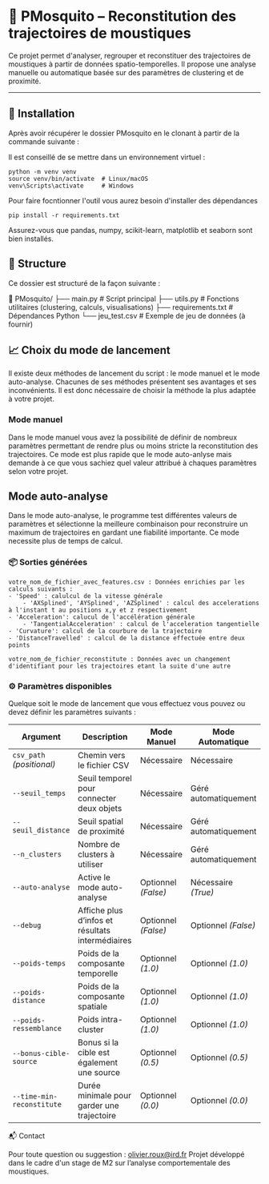 # 🦟 PMosquito – Reconstitution des trajectoires de moustiques

Ce projet permet d'analyser, regrouper et reconstituer des trajectoires de moustiques à partir de données spatio-temporelles. 
Il propose une analyse manuelle ou automatique basée sur des paramètres de clustering et de proximité.

---

## 🚀 Installation


Après avoir récupérer le dossier PMosquito en le clonant à partir de la commande suivante : 

Il est conseillé de se mettre dans un environnement virtuel :   

	python -m venv venv
	source venv/bin/activate  # Linux/macOS
	venv\Scripts\activate     # Windows


Pour faire focntionner l'outil vous aurez besoin d'installer des dépendances

	pip install -r requirements.txt

Assurez-vous que pandas, numpy, scikit-learn, matplotlib et seaborn sont bien installés.

## 📂 Structure

Ce dossier est structuré de la façon suivante :

📁 PMosquito/
├── main.py                    # Script principal
├── utils.py                   # Fonctions utilitaires (clustering, calculs, visualisations)
├── requirements.txt           # Dépendances Python
└── jeu_test.csv               # Exemple de jeu de données (à fournir)


## 📈 Choix du mode de lancement

Il existe deux méthodes de lancement du script : le mode manuel et le mode auto-analyse. Chacunes de ses méthodes présentent ses avantages
et ses inconvénients. Il est donc nécessaire de choisir la méthode la plus adaptée à votre projet. 

### Mode manuel 
Dans le mode manuel vous avez la possibilité de définir de nombreux paramètres permettant de rendre plus ou moins stricte la reconstitution des trajectoires. 
Ce mode est plus rapide que le mode auto-anlyse mais demande à ce que vous sachiez quel valeur attribué à chaques paramètres selon votre projet.

## Mode auto-analyse 
Dans le mode auto-analyse, le programme test différentes valeurs de paramètres et sélectionne la meilleure combinaison pour reconstruire un maximum de trajectoires en gardant 
une fiabilité importante. Ce mode necessite plus de temps de calcul.  
 


### 📦 Sorties générées

    votre_nom_de_fichier_avec_features.csv : Données enrichies par les calculs suivants :
	- 'Speed' : calulcul de la vitesse générale
        - 'AXSplined', 'AYSplined', 'AZSplined' : calcul des accelerations à l'instant t au positions x,y et z respectivement 
	- 'Acceleration': calucul de l'accélération générale
        - 'TangentialAcceleration' : calcul de l'acceleration tangentielle
	- 'Curvature': calcul de la courbure de la trajectoire
	- 'DistanceTravelled' : calcul de la distance effectuée entre deux points

    votre_nom_de_fichier_reconstitute : Données avec un changement d'identifiant pour les trajectoires etant la suite d'une autre 

### ⚙️ Paramètres disponibles

Quelque soit le mode de lancement que vous effectuez vous pouvez ou devez définir les paramètres suivants : 

| Argument                  | Description                                          | Mode Manuel            | Mode Automatique             |
|---------------------------|------------------------------------------------------|-------------------------|-----------------------------|
| `csv_path` *(positional)* | Chemin vers le fichier CSV                           | Nécessaire              | Nécessaire                  |
| `--seuil_temps`           | Seuil temporel pour connecter deux objets            | Nécessaire              | Géré automatiquement        |
| `--seuil_distance`        | Seuil spatial de proximité                           | Nécessaire              | Géré automatiquement        |
| `--n_clusters`            | Nombre de clusters à utiliser                        | Nécessaire              | Géré automatiquement        |
| `--auto-analyse`          | Active le mode auto-analyse                          | Optionnel *(False)*     | Nécessaire *(True)*         |
| `--debug`                 | Affiche plus d’infos et résultats intermédiaires     | Optionnel *(False)*     | Optionnel *(False)*         |
| `--poids-temps`           | Poids de la composante temporelle                    | Optionnel *(1.0)*       | Optionnel *(1.0)*           |
| `--poids-distance`        | Poids de la composante spatiale                      | Optionnel *(1.0)*       | Optionnel *(1.0)*           |
| `--poids-ressemblance`    | Poids intra-cluster                                  | Optionnel *(1.0)*       | Optionnel *(1.0)*           |
| `--bonus-cible-source`    | Bonus si la cible est également une source           | Optionnel *(0.5)*       | Optionnel *(0.5)*           |
| `--time-min-reconstitute` | Durée minimale pour garder une trajectoire           | Optionnel *(0.0)*       | Optionnel *(0.0)*           |




📬 Contact

Pour toute question ou suggestion : olivier.roux@ird.fr
Projet développé dans le cadre d'un stage de M2 sur l’analyse comportementale des moustiques.
